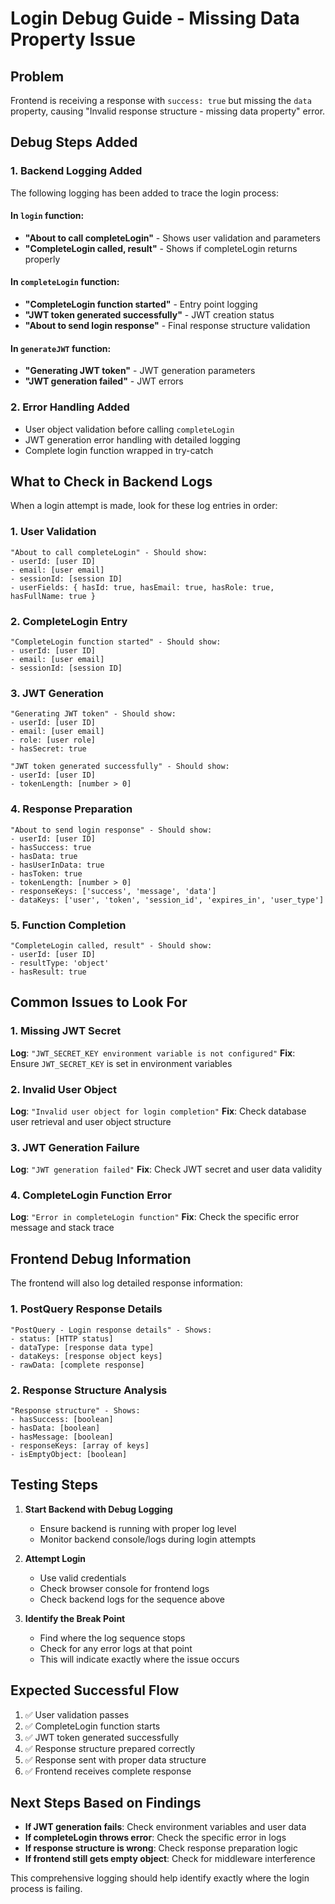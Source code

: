 # Login Debug Guide - Missing Data Property Issue

## Problem
Frontend is receiving a response with `success: true` but missing the `data` property, causing "Invalid response structure - missing data property" error.

## Debug Steps Added

### 1. Backend Logging Added
The following logging has been added to trace the login process:

#### In `login` function:
- **"About to call completeLogin"** - Shows user validation and parameters
- **"CompleteLogin called, result"** - Shows if completeLogin returns properly

#### In `completeLogin` function:
- **"CompleteLogin function started"** - Entry point logging
- **"JWT token generated successfully"** - JWT creation status
- **"About to send login response"** - Final response structure validation

#### In `generateJWT` function:
- **"Generating JWT token"** - JWT generation parameters
- **"JWT generation failed"** - JWT errors

### 2. Error Handling Added
- User object validation before calling `completeLogin`
- JWT generation error handling with detailed logging
- Complete login function wrapped in try-catch

## What to Check in Backend Logs

When a login attempt is made, look for these log entries in order:

### 1. User Validation
```
"About to call completeLogin" - Should show:
- userId: [user ID]
- email: [user email]
- sessionId: [session ID]
- userFields: { hasId: true, hasEmail: true, hasRole: true, hasFullName: true }
```

### 2. CompleteLogin Entry
```
"CompleteLogin function started" - Should show:
- userId: [user ID]
- email: [user email]
- sessionId: [session ID]
```

### 3. JWT Generation
```
"Generating JWT token" - Should show:
- userId: [user ID]
- email: [user email]
- role: [user role]
- hasSecret: true
```

```
"JWT token generated successfully" - Should show:
- userId: [user ID]
- tokenLength: [number > 0]
```

### 4. Response Preparation
```
"About to send login response" - Should show:
- userId: [user ID]
- hasSuccess: true
- hasData: true
- hasUserInData: true
- hasToken: true
- tokenLength: [number > 0]
- responseKeys: ['success', 'message', 'data']
- dataKeys: ['user', 'token', 'session_id', 'expires_in', 'user_type']
```

### 5. Function Completion
```
"CompleteLogin called, result" - Should show:
- userId: [user ID]
- resultType: 'object'
- hasResult: true
```

## Common Issues to Look For

### 1. Missing JWT Secret
**Log**: `"JWT_SECRET_KEY environment variable is not configured"`
**Fix**: Ensure `JWT_SECRET_KEY` is set in environment variables

### 2. Invalid User Object
**Log**: `"Invalid user object for login completion"`
**Fix**: Check database user retrieval and user object structure

### 3. JWT Generation Failure
**Log**: `"JWT generation failed"`
**Fix**: Check JWT secret and user data validity

### 4. CompleteLogin Function Error
**Log**: `"Error in completeLogin function"`
**Fix**: Check the specific error message and stack trace

## Frontend Debug Information

The frontend will also log detailed response information:

### 1. PostQuery Response Details
```
"PostQuery - Login response details" - Shows:
- status: [HTTP status]
- dataType: [response data type]
- dataKeys: [response object keys]
- rawData: [complete response]
```

### 2. Response Structure Analysis
```
"Response structure" - Shows:
- hasSuccess: [boolean]
- hasData: [boolean]
- hasMessage: [boolean]
- responseKeys: [array of keys]
- isEmptyObject: [boolean]
```

## Testing Steps

1. **Start Backend with Debug Logging**
   - Ensure backend is running with proper log level
   - Monitor backend console/logs during login attempts

2. **Attempt Login**
   - Use valid credentials
   - Check browser console for frontend logs
   - Check backend logs for the sequence above

3. **Identify the Break Point**
   - Find where the log sequence stops
   - Check for any error logs at that point
   - This will indicate exactly where the issue occurs

## Expected Successful Flow

1. ✅ User validation passes
2. ✅ CompleteLogin function starts
3. ✅ JWT token generated successfully
4. ✅ Response structure prepared correctly
5. ✅ Response sent with proper data structure
6. ✅ Frontend receives complete response

## Next Steps Based on Findings

- **If JWT generation fails**: Check environment variables and user data
- **If completeLogin throws error**: Check the specific error in logs
- **If response structure is wrong**: Check response preparation logic
- **If frontend still gets empty object**: Check for middleware interference

This comprehensive logging should help identify exactly where the login process is failing.






